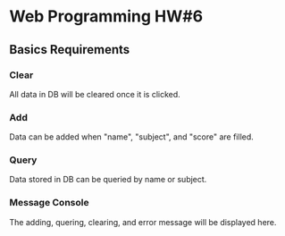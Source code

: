 # Web Programming HW#6
## Basics Requirements
### Clear
All data in DB will be cleared once it is clicked.
### Add
Data can be added when "name", "subject", and "score" are filled.
### Query
Data stored in DB can be queried by name or subject.
### Message Console
The adding, quering, clearing, and error message will be displayed here.
